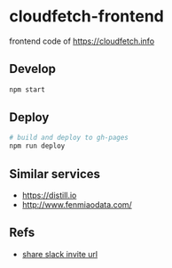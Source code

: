 # cloudfetch-frontend

frontend code of https://cloudfetch.info

## Develop

```bash
npm start
```

## Deploy

```bash
# build and deploy to gh-pages
npm run deploy
```

## Similar services

- https://distill.io
- http://www.fenmiaodata.com/

## Refs

- [share slack invite url](http://qr.ae/TUTa8y)